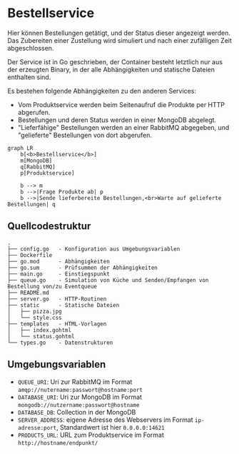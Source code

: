 # Bestellservice

Hier können Bestellungen getätigt, und der Status dieser angezeigt werden.
Das Zubereiten einer Zustellung wird simuliert und nach einer zufälligen Zeit abgeschlossen.

Der Service ist in Go geschrieben,
der Container besteht letztlich nur aus der erzeugten Binary,
in der alle Abhängigkeiten und statische Dateien enthalten sind.

Es bestehen folgende Abhängigkeiten zu den anderen Services:
- Vom Produktservice werden beim Seitenaufruf die Produkte per HTTP abgerufen.
- Bestellungen und deren Status werden in einer MongoDB abgelegt.
- "Lieferfähige" Bestellungen werden an einer RabbitMQ abgegeben,
  und "gelieferte" Bestellungen von dort abgerufen.

```mermaid
graph LR
    b[<b>Bestellservice</b>]
    m[MongoDB]
    q[RabbitMQ]
    p[Produktservice]
    
    b --> m
    b -->|Frage Produkte ab| p
    b -->|Sende lieferbereite Bestellungen,<br>Warte auf gelieferte Bestellungen| q
```

## Quellcodestruktur

```
.
├── config.go   - Konfiguration aus Umgebungsvariablen
├── Dockerfile
├── go.mod      - Abhängigkeiten
├── go.sum      - Prüfsummen der Abhängigkeiten
├── main.go     - Einstiegspunkt
├── queue.go    - Simulation von Küche und Senden/Empfangen von Bestellung von/zu Eventqueue
├── README.md
├── server.go   - HTTP-Routinen
├── static      - Statische Dateien
│   ├── pizza.jpg
│   └── style.css
├── templates   - HTML-Vorlagen
│   ├── index.gohtml
│   └── status.gohtml
└── types.go    - Datenstrukturen
```

## Umgebungsvariablen

* `QUEUE_URI`: Uri zur RabbitMQ im Format `amqp://nutername:passwort@hostname:port`
* `DATABASE_URI`: Uri zur MongoDB im Format `mongodb://nutzername:passwort@hostname`
* `DATABASE_DB`: Collection in der MongoDB
* `SERVER_ADDRESS`: eigene Adresse des Webservers im Format `ip-adresse:port`, Standardwert ist hier `0.0.0.0:14621`
* `PRODUCTS_URL`: URL zum Produktservice im Format `http://hostname/endpunkt/`
